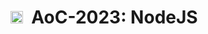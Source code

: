 <!-- TODO: Upload a transparent icon & use that instead -->
# <img src="https://avatars.githubusercontent.com/u/152345110" width="20"/>&nbsp;&nbsp;AoC-2023: NodeJS